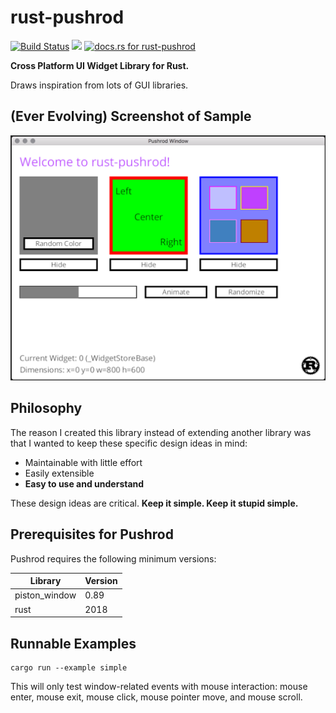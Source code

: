 # rust-pushrod

[![Build Status](https://travis-ci.org/KenSuenobu/rust-pushrod.svg?branch=master)](https://travis-ci.org/KenSuenobu/rust-pushrod)
[![](https://img.shields.io/crates/d/rust-pushrod.svg)](https://crates.io/crates/rust-pushrod)
[![docs.rs for rust-pushrod](https://docs.rs/rust-pushrod/badge.svg)](https://docs.rs/rust-pushrod)

**Cross Platform UI Widget Library for Rust.**

Draws inspiration from lots of GUI libraries.

## (Ever Evolving) Screenshot of Sample

[![](docs/sample-0.2.5.png)](docs/sample-0.2.5.png)

## Philosophy

The reason I created this library instead of extending another library was that
I wanted to keep these specific design ideas in mind:

- Maintainable with little effort
- Easily extensible
- **Easy to use and understand**

These design ideas are critical.  **Keep it simple.  Keep it stupid simple.**

## Prerequisites for Pushrod

Pushrod requires the following minimum versions:

| Library | Version |
| ------- | ------- |
| piston_window | 0.89 |
| rust | 2018 |

## Runnable Examples

```
cargo run --example simple
```

This will only test window-related events with mouse interaction: mouse enter, mouse exit, mouse click, mouse
pointer move, and mouse scroll.

